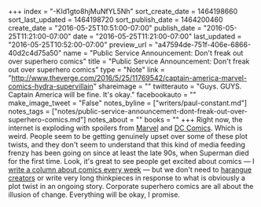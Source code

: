+++
index = "-KId1gto8hjMuNfYL5Nh"
sort_create_date = 1464198660
sort_last_updated = 1464198720
sort_publish_date = 1464200460
create_date = "2016-05-25T10:51:00-07:00"
publish_date = "2016-05-25T11:21:00-07:00"
date = "2016-05-25T11:21:00-07:00"
last_updated = "2016-05-25T10:52:00-07:00"
preview_url = "a47594de-751f-406e-6866-40d2c4d75a50"
name = "Public Service Announcement: Don't freak out over superhero comics"
title = "Public Service Announcement: Don't freak out over superhero comics"
type = "Note"
link = "http://www.theverge.com/2016/5/25/11769542/captain-america-marvel-comics-hydra-supervillain"
shareimage = ""
twitterauto = "Guys. GUYS. Captain America will be fine. It's okay."
facebookauto = ""
make_image_tweet = "False"
notes_byline = ["writers/paul-constant.md"]
notes_tags = ["notes/public-service-announcement-dont-freak-out-over-superhero-comics.md"]
notes_about = ""
books = ""
+++
Right now, the internet is exploding with spoilers from [Marvel](http://www.theverge.com/2016/5/25/11769542/captain-america-marvel-comics-hydra-supervillain) and [DC Comics](http://io9.gizmodo.com/every-major-revelation-in-dc-comics-rebirth-special-1778505653). Which is weird. People seem to be getting genuinely upset over some of these plot twists, and they don't seem to understand that this kind of media feeding frenzy has been going on since at least the late 90s, when Superman died for the first time. Look, it's great to see people get excited about comics — I [write a column about comics every week](http://seattlereviewofbooks.com/tags/thursday-comics-hangover/) — but we don't need to [harangue creators](https://twitter.com/nickspencer/status/735466503303233536) or write very long thinkpieces in response to what is obviously a plot twist in an ongoing story. Corporate superhero comics are all about the illusion of change. Everything will be okay, I promise.
